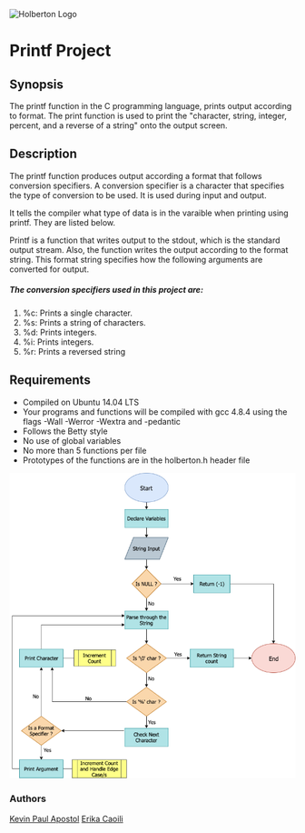 ![Holberton Logo](https://camo.githubusercontent.com/64c35dd60391e2c90277729276aa86cc921b0ad2/68747470733a2f2f692e6962622e636f2f546b32425a79542f776f72646d61726b2d63686572727937322e706e67)
# Printf Project
## Synopsis
The printf function in the C programming language, prints output according to format. 
The print function is used to print the "character, string, integer, percent, and a reverse of a string" onto the output screen. 
## Description
 The printf function produces output according a format that follows conversion specifiers. A conversion specifier is a character that specifies the type of conversion to be used. It is used during input and output. 

It tells the compiler what type of data is in the varaible when printing using printf. They are listed below. 

Printf is a function that writes output to the stdout, which is the standard output stream. Also, the function writes the output according to the format string. This format string specifies how the following arguments are converted for output.

##### The conversion specifiers used in this project are:
1. %c: Prints a single character.
2. %s: Prints a string of characters.
3. %d: Prints integers.
4. %i: Prints integers.
5. %r: Prints a reversed string

## Requirements

- Compiled on Ubuntu 14.04 LTS
- Your programs and functions will be compiled with gcc 4.8.4 using the flags -Wall -Werror -Wextra and -pedantic
- Follows the Betty style
- No use of global variables
- No more than 5 functions per file
- Prototypes of the functions are in the holberton.h header file

![Flowchart](https://github.com/ecaoili24/printf/blob/master/Printf%20(1).png)

### Authors
[Kevin Paul Apostol](858@holbertonschool.com)
[Erika Caoili](erika.caoili@gmail.com)

